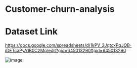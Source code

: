 # Customer-churn-analysis

# Dataset Link<br>
https://docs.google.com/spreadsheets/d/1kPV_2JqtcxPqJQB-iDETcaPyA1B0C2Mq/edit?gid=645013290#gid=645013290<br>

![image](https://github.com/user-attachments/assets/a96392b2-d6c9-4e9a-9395-7783c9e853f9)
